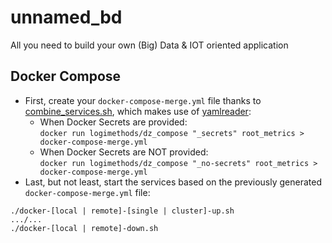 # unnamed_bd
All you need to build your own (Big) Data &amp; IOT oriented application

## Docker Compose

* First, create your `docker-compose-merge.yml` file thanks to [combine_services.sh](./compose/combine_services.sh), which makes use of [yamlreader](https://github.com/ImmobilienScout24/yamlreader):
    * When Docker Secrets are provided:    
    `docker run logimethods/dz_compose "_secrets" root_metrics > docker-compose-merge.yml`
    * When Docker Secrets are NOT provided:    
    `docker run logimethods/dz_compose "_no-secrets" root_metrics > docker-compose-merge.yml`
* Last, but not least, start the services based on the previously generated `docker-compose-merge.yml` file:
```
./docker-[local | remote]-[single | cluster]-up.sh
.../...
./docker-[local | remote]-down.sh
```
